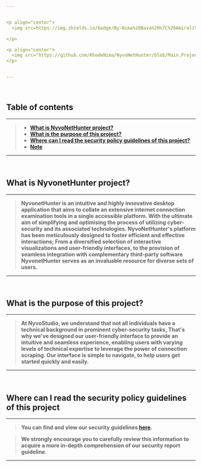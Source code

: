 ```yaml
---


<p align="center">
  <img src=https://img.shields.io/badge/By-Nima%20Bava%20%7C%20Amirali%20Yazdani%20%7C%20NyvoStudio-black?style=for-the-badge&logo=linux />

</p>

<p align="center">
  <img src="https://github.com/KhodeNima/NyvoNetHunter/blob/Main.Project/documentations/logo_ideas/2.png" alt="logo" width="200" />
</p>


---
```



<br>


## Table of contents
---
> - [**What is NyvoNetHunter project?**](#what-is-nyvonethunter-project)
> - [**What is the purpose of this project?**](#what-is-the-purpose-of-this-project)
> - [**Where can I read the security policy guidelines of this project?**](#where-can-i-read-the-security-policy-guidelines-of-this-project)
> - [**Note**](#note)
---


<br>


## What is NyvonetHunter project?
---
> **NyvonetHunter is an intuitive and highly innovative desktop application that aims to collate an extensive internet connection examination tools in a single accessible platform. With the ultimate aim of simplifying and optimising the process of utilizing cyber-security and its associated technologies. NyvoNetHunter's platform has been meticulously designed to foster efficient and effective interactions; From a diversified selection of interactive visualizations and user-friendly interfaces, to the provision of seamless integration with complementary third-party software NyvonetHunter serves as an invaluable resource for diverse sets of users.**
---


<br>


## What is the purpose of this project?
---
> **At NyvoStudio, we understand that not all individuals have a technical background in prominent cyber-security tasks, That's why we've designed our user-friendly interface to provide an intuitive and seamless experience, enabling users with varying levels of technical expertise to leverage the power of connection scraping. Our interface is simple to navigate, to help users get started quickly and easily.**
---


<br>


## Where can I read the security policy guidelines of this project
---
> **You can find and view our security guidelines [**here**](https://github.com/KhodeNima/NyvoNetHunter/security/policy).**

> **We strongly encourage you to carefully review this information to acquire a more in-depth comprehension of our security report guideline.**
---


<br>
